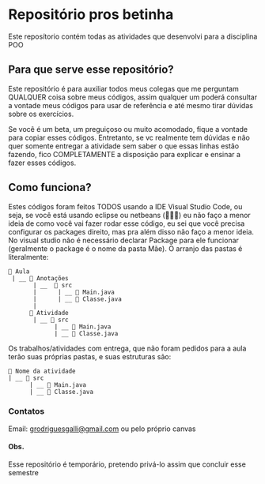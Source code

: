 # Repositório pros betinha
Este reposítorio contém todas as atividades que desenvolvi para a disciplina POO

## Para que serve esse repositório?
Este repositório é para auxiliar todos meus colegas que me perguntam QUALQUER coisa sobre meus códigos, assim qualquer um poderá consultar a vontade meus códigos para usar de referência e até mesmo tirar dúvidas sobre os exercícios.

Se você é um beta, um preguiçoso ou muito acomodado, fique a vontade para copiar esses códigos.
Entretanto, se vc realmente tem dúvidas e não quer somente entregar a atividade sem saber o que essas linhas estão fazendo, fico COMPLETAMENTE a disposição para explicar e ensinar a fazer esses códigos.

## Como funciona?
Estes códigos foram feitos TODOS usando a IDE Visual Studio Code, ou seja, se você está usando eclipse ou netbeans (🤮🤮🤮) eu não faço a menor ideia de como você vai fazer rodar esse código, eu sei que você precisa configurar os packages direito, mas pra além disso não faço a menor ideia. No visual studio não é necessário declarar Package para ele funcionar (geralmente o package é o nome da pasta Mãe).
O arranjo das pastas é literalmente:
```
📂 Aula
 | __ 📂 Anotações
       | __  📂 src
       |      | __ 📄 Main.java
       |      | __ 📄 Classe.java
       |
      📂 Atividade
       | __ 📂 src
             | __ 📄 Main.java
             | __ 📄 Classe.java
```

Os trabalhos/atividades com entrega, que não foram pedidos para a aula terão suas próprias pastas, e suas estruturas são:
```
📂 Nome da atividade
| __ 📂 src
      | __ 📄 Main.java
      | __ 📄 Classe.java
```


### Contatos
Email: grodriguesgalli@gmail.com
ou pelo próprio canvas

#### Obs.
Esse repositório é temporário, pretendo privá-lo assim que concluir esse semestre
